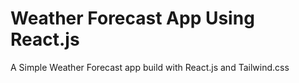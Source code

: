 # Weather Forecast App Using React.js

A Simple Weather Forecast app build with React.js and Tailwind.css
